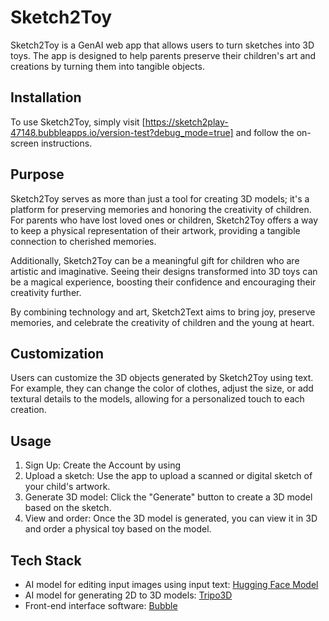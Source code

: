 # Sketch2Toy

Sketch2Toy is a GenAI web app that allows users to turn sketches into 3D toys. The app is designed to help parents preserve their children's art and creations by turning them into tangible objects.

## Installation

To use Sketch2Toy, simply visit [https://sketch2play-47148.bubbleapps.io/version-test?debug_mode=true] and follow the on-screen instructions.

## Purpose

Sketch2Toy serves as more than just a tool for creating 3D models; it's a platform for preserving memories and honoring the creativity of children. For parents who have lost loved ones or children, Sketch2Toy offers a way to keep a physical representation of their artwork, providing a tangible connection to cherished memories.

Additionally, Sketch2Toy can be a meaningful gift for children who are artistic and imaginative. Seeing their designs transformed into 3D toys can be a magical experience, boosting their confidence and encouraging their creativity further.

By combining technology and art, Sketch2Text aims to bring joy, preserve memories, and celebrate the creativity of children and the young at heart.

## Customization

Users can customize the 3D objects generated by Sketch2Toy using text. For example, they can change the color of clothes, adjust the size, or add textural details to the models, allowing for a personalized touch to each creation.

## Usage

1. Sign Up: Create the Account by using
2. Upload a sketch: Use the app to upload a scanned or digital sketch of your child's artwork.
3. Generate 3D model: Click the "Generate" button to create a 3D model based on the sketch.
4. View and order: Once the 3D model is generated, you can view it in 3D and order a physical toy based on the model.

## Tech Stack

- AI model for editing input images using input text: [Hugging Face Model](https://huggingface.co/spaces/tsujuifu/ml-mgie)
- AI model for generating 2D to 3D models: [Tripo3D](https://www.tripo3d.ai/app)
- Front-end interface software: [Bubble](https://sketch2play-47148.bubbleapps.io/version-test?debug_mode=true)



